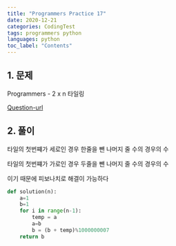 ```yaml
---
title: "Programmers Practice 17"
date: 2020-12-21
categories: CodingTest
tags: programmers python
languages: python
toc_label: "Contents"
---
```


## 1. 문제
Programmers - 2 x n 타일링

[Question-url](https://programmers.co.kr/learn/courses/30/lessons/12900)

## 2. 풀이

타일의 첫번쨰가 세로인 경우 한줄을 뺀 나머지 줄 수의 경우의 수

타일의 첫번쨰가 가로인 경우 두줄을 뺀 나머지 줄 수의 경우의 수

이기 때문에 피보나치로 해결이 가능하다

```python
def solution(n):
    a=1
    b=1
    for i in range(n-1):
        temp = a
        a=b
        b = (b + temp)%1000000007
    return b
```

